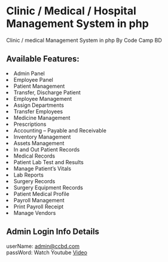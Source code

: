 # Clinic / Medical / Hospital Management System in php

Clinic / medical Management System in php By Code Camp BD <br/>

## Available Features:

<li>Admin Panel <br/> 
<li>Employee Panel <br/> 
<li>Patient Management <br/> 
<li>Transfer, Discharge Patient <br/> 
<li>Employee Management <br/> 
<li>Assign Departments <br/> 
<li>Transfer Employees <br/> 
<li>Medicine Management <br/> 
<li>Prescriptions <br/> 
<li>Accounting – Payable and Receivable <br/> 
<li>Inventory Management <br/> 
<li>Assets Management <br/> 
<li>In and Out Patient Records <br/> 
<li>Medical Records <br/> 
<li>Patient Lab Test and Results <br/> 
<li>Manage Patient’s Vitals <br/> 
<li>Lab Reports <br/> 
<li>Surgery Records <br/> 
<li>Surgery Equipment Records <br/> 
<li>Patient Medical Profile <br/> 
<li>Payroll Management <br/> 
<li>Print Payroll Receipt <br/> 
<li>Manage Vendors <br/>

## Admin Login Info Details

userName: admin@ccbd.com <br/> passWord: Watch Youtube <a href = "https://youtu.be/8ipv81cdGSE" target="_blank"> Video </a> <br/>

